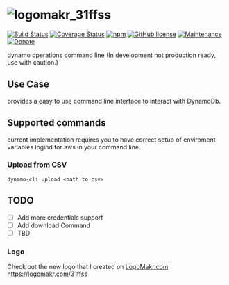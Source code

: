 # ![logomakr_31ffss](https://user-images.githubusercontent.com/3071208/42293899-9639c29e-7fdd-11e8-97de-aeaf65118d83.png)

[![Build Status](https://travis-ci.org/kanekotic/dynamo-cli.svg?branch=master)](https://travis-ci.org/kanekotic/dynamo-cli)
[![Coverage Status](https://coveralls.io/repos/github/kanekotic/dynamo-cli/badge.svg?branch=master)](https://coveralls.io/github/kanekotic/dynamo-cli?branch=master)
[![npm](https://img.shields.io/npm/dt/dynamo-cli.svg)](https://github.com/kanekotic/dynamo-cli)
[![GitHub license](https://img.shields.io/github/license/kanekotic/dynamo-cli.svg)](https://github.com/kanekotic/dynamo-cli/blob/master/LICENSE)
[![Maintenance](https://img.shields.io/badge/Maintained%3F-yes-green.svg)](https://GitHub.com/kanekotic/dynamo-cli/graphs/commit-activity)
[![Donate](https://img.shields.io/badge/Donate-PayPal-green.svg)](https://www.paypal.me/kanekotic/)


dynamo operations command line (In development not production ready, use with caution.)

## Use Case 

provides a easy to use command line interface to interact with DynamoDb. 

## Supported commands

current implementation requires you to have correct setup of enviroment variables logind for aws in your command line.

### Upload from CSV 

```
dynamo-cli upload <path to csv>
```

## TODO

- [ ] Add more credentials support
- [ ] Add download Command
- [ ] TBD

### Logo

Check out the new logo that I created on <a href="http://logomakr.com" title="Logo Makr">LogoMakr.com</a> https://logomakr.com/31ffss
